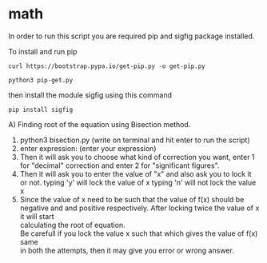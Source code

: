 # math    
In order to run this script you are required pip and sigfig package installed.
 
To install and run pip 

```curl https://bootstrap.pypa.io/get-pip.py -o get-pip.py``` 

```python3 pip-get.py```
 
then install the module sigfig using this command 

```pip install sigfig```

A)  Finding root of the equation using Bisection method. 
    
   1) python3  bisection.py (write on terminal and hit enter to run the script) 
   2) enter expression:     (enter your expression) 
   3) Then it will ask you to choose what kind of correction you want,
      enter 1 for "decimal" correction and enter 2 for "significant figures". 
   4) Then it will ask you to enter the value of "x" and also ask you to 
      lock it or not. 
      typing 'y' will lock the value of x
      typing 'n' will not lock the value x
   5) Since the value of x need to be such that the value of f(x) should be negative and 
      and positive respectively. After locking twice the value of x it will start  
      calculating the root of equation.  
      Be carefull if you lock the value x such that which gives the value of f(x) same  
      in both the attempts, then it may give you error or wrong answer.
     
